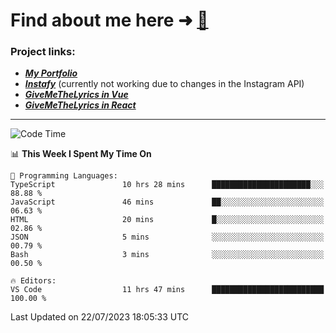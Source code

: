 # Find about me here ➜ [🧑](https://pauabella.dev)

### Project links:
- ***[My Portfolio](https://pauabella.dev)***
- ***[Instafy](https://instafy.me)*** (currently not working due to changes in the Instagram API)
- ***[GiveMeTheLyrics in Vue](https://lyrics.pauabella.dev)***
- ***[GiveMeTheLyrics in React](https://pauabella.dev/GiveMeTheLyrics)***

---
<!--START_SECTION:waka-->
![Code Time](http://img.shields.io/badge/Code%20Time-2%2C322%20hrs%2056%20mins-blue)

📊 **This Week I Spent My Time On** 

```text
💬 Programming Languages: 
TypeScript               10 hrs 28 mins      ██████████████████████░░░   88.88 % 
JavaScript               46 mins             ██░░░░░░░░░░░░░░░░░░░░░░░   06.63 % 
HTML                     20 mins             █░░░░░░░░░░░░░░░░░░░░░░░░   02.86 % 
JSON                     5 mins              ░░░░░░░░░░░░░░░░░░░░░░░░░   00.79 % 
Bash                     3 mins              ░░░░░░░░░░░░░░░░░░░░░░░░░   00.50 % 

🔥 Editors: 
VS Code                  11 hrs 47 mins      █████████████████████████   100.00 % 
```


 Last Updated on 22/07/2023 18:05:33 UTC
<!--END_SECTION:waka-->
